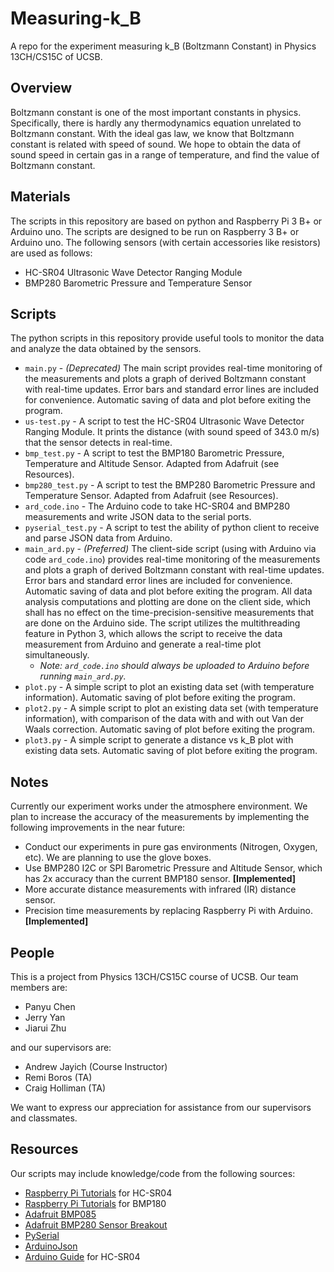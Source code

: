 # Measuring-k_B
A repo for the experiment measuring k_B (Boltzmann Constant) in Physics 13CH/CS15C of UCSB.

## Overview
Boltzmann constant is one of the most important constants in physics. Specifically, there is hardly any thermodynamics equation unrelated to Boltzmann constant. With the ideal gas law, we know that Boltzmann constant is related with speed of sound. We hope to obtain the data of sound speed in certain gas in a range of temperature, and find the value of Boltzmann constant.

## Materials
The scripts in this repository are based on python and Raspberry Pi 3 B+ or Arduino uno. The scripts are designed to be run on Raspberry 3 B+ or Arduino uno. The following sensors (with certain accessories like resistors) are used as follows:
  * HC-SR04 Ultrasonic Wave Detector Ranging Module
  * BMP280 Barometric Pressure and Temperature Sensor

## Scripts
The python scripts in this repository provide useful tools to monitor the data and analyze the data obtained by the sensors.
  * `main.py` - *(Deprecated)* The main script provides real-time monitoring of the measurements and plots a graph of derived Boltzmann constant with real-time updates. Error bars and standard error lines are included for convenience. Automatic saving of data and plot before exiting the program.
  * `us-test.py` - A script to test the HC-SR04 Ultrasonic Wave Detector Ranging Module. It prints the distance (with sound speed of 343.0 m/s) that the sensor detects in real-time.
  * `bmp_test.py` - A script to test the BMP180 Barometric Pressure, Temperature and Altitude Sensor. Adapted from Adafruit (see Resources).
  * `bmp280_test.py` - A script to test the BMP280 Barometric Pressure and Temperature Sensor. Adapted from Adafruit (see Resources).
  * `ard_code.ino` - The Arduino code to take HC-SR04 and BMP280 measurements and write JSON data to the serial ports.
  * `pyserial_test.py` - A script to test the ability of python client to receive and parse JSON data from Arduino.
  * `main_ard.py` - *(Preferred)* The client-side script (using with Arduino via code `ard_code.ino`) provides real-time monitoring of the measurements and plots a graph of derived Boltzmann constant with real-time updates. Error bars and standard error lines are included for convenience. Automatic saving of data and plot before exiting the program. All data analysis computations and plotting are done on the client side, which shall has no effect on the time-precision-sensitive measurements that are done on the Arduino side. The script utilizes the multithreading feature in Python 3, which allows the script to receive the data measurement from Arduino and generate a real-time plot simultaneously.
    * *Note: `ard_code.ino` should always be uploaded to Arduino before running `main_ard.py`.*
  * `plot.py` - A simple script to plot an existing data set (with temperature information). Automatic saving of plot before exiting the program.
  * `plot2.py` - A simple script to plot an existing data set (with temperature information), with comparison of the data with and with out Van der Waals correction. Automatic saving of plot before exiting the program.
  * `plot3.py` - A simple script to generate a distance vs k_B plot with existing data sets. Automatic saving of plot before exiting the program.

## Notes
Currently our experiment works under the atmosphere environment. We plan to increase the accuracy of the measurements by implementing the following improvements in the near future:

* Conduct our experiments in pure gas environments (Nitrogen, Oxygen, etc). We are planning to use the glove boxes.
* Use BMP280 I2C or SPI Barometric Pressure and Altitude Sensor, which has 2x accuracy than the current BMP180 sensor. **[Implemented]**
* More accurate distance measurements with infrared (IR) distance sensor.
* Precision time measurements by replacing Raspberry Pi with Arduino. **[Implemented]**

## People
This is a project from Physics 13CH/CS15C course of UCSB. Our team members are:
  * Panyu Chen
  * Jerry Yan
  * Jiarui Zhu

and our supervisors are:
  * Andrew Jayich (Course Instructor)
  * Remi Boros (TA)
  * Craig Holliman (TA)

We want to express our appreciation for assistance from our supervisors and classmates.

## Resources
Our scripts may include knowledge/code from the following sources:
  * [Raspberry Pi Tutorials](https://tutorials-raspberrypi.com/raspberry-pi-ultrasonic-sensor-hc-sr04/) for HC-SR04
  * [Raspberry Pi Tutorials](https://tutorials-raspberrypi.com/raspberry-pi-and-i2c-air-pressure-sensor-bmp180/) for BMP180
  * [Adafruit BMP085](https://github.com/adafruit/Adafruit_Python_BMP)
  * [Adafruit BMP280 Sensor Breakout](https://learn.adafruit.com/adafruit-bmp280-barometric-pressure-plus-temperature-sensor-breakout/)
  * [PySerial](https://pyserial.readthedocs.io/en/latest/index.html)
  * [ArduinoJson](https://arduinojson.org)
  * [Arduino Guide](https://randomnerdtutorials.com/complete-guide-for-ultrasonic-sensor-hc-sr04/) for HC-SR04
